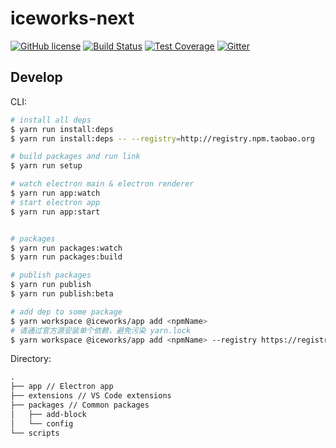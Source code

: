 # iceworks-next

<a href="/LICENSE"><img src="https://img.shields.io/badge/license-MIT-blue.svg" alt="GitHub license" /></a>
<a href="https://travis-ci.com/imsobear/iceworks-next"><img src="https://travis-ci.com/imsobear/iceworks-next.svg?branch=master" alt="Build Status" /></a>
<a href="https://codecov.io/gh/imsobear/iceworks-next"><img src="https://img.shields.io/codecov/c/github/imsobear/iceworks-next/master.svg" alt="Test Coverage" /></a>
<a href="https://gitter.im/imsobear/iceworks-next"><img src="https://badges.gitter.im/imsobear/iceworks-next.svg" alt="Gitter" /></a>

## Develop

CLI:

```bash
# install all deps
$ yarn run install:deps
$ yarn run install:deps -- --registry=http://registry.npm.taobao.org

# build packages and run link
$ yarn run setup

# watch electron main & electron renderer
$ yarn run app:watch
# start electron app
$ yarn run app:start


# packages
$ yarn run packages:watch
$ yarn run packages:build

# publish packages
$ yarn run publish
$ yarn run publish:beta

# add dep to some package
$ yarn workspace @iceworks/app add <npmName>
# 请通过官方源安装单个依赖，避免污染 yarn.lock
$ yarn workspace @iceworks/app add <npmName> --registry https://registry.yarnpkg.com
```

Directory:

```md
.
├── app // Electron app
├── extensions // VS Code extensions
├── packages // Common packages
│   ├── add-block
│   └── config
└── scripts
```
